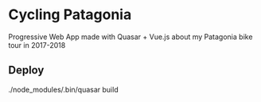 # Cycling Patagonia
Progressive Web App made with Quasar + Vue.js about my Patagonia bike tour in 2017-2018

Deploy
----
./node_modules/.bin/quasar build

